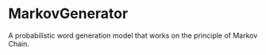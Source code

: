 # MarkovGenerator

A probabilistic word generation model that works on the principle of Markov Chain.
